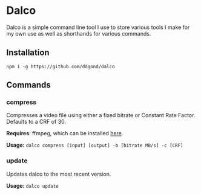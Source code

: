 # Dalco
Dalco is a simple command line tool I use to store various tools I make for my
own use as well as shorthands for various commands.

## Installation

`npm i -g https://github.com/ddgond/dalco`

## Commands
### compress
Compresses a video file using either a fixed bitrate or Constant Rate Factor. Defaults to a CRF of 30.

**Requires**: ffmpeg, which can be installed [here](https://ffmpeg.org/download.html).

**Usage:** `dalco compress [input] [output] -b [bitrate MB/s] -c [CRF]`

### update
Updates dalco to the most recent version.

**Usage:** `dalco update`
